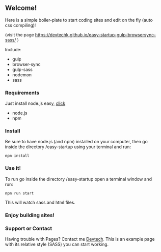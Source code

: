 ## Welcome! 

Here is a simple boiler-plate to start coding sites and edit on the fly (auto css compiling)!


(visit the page https://devtechk.github.io/easy-startup-gulp-browsersync-sass/ )

Include:

- gulp 
- browser-sync
- gulp-sass
- nodemon
- sass

### Requirements
Just install node.js easy, [click](https://blog.hellotangible.com/an-absolute-beginners-guide-to-node-js-c27e6d108b5c)

- node.js
- npm

### Install
Be sure to have node.js (and npm) installed on your computer, then go inside the directory /easy-startup using your terminal and run: 

```
npm install

```

### Use it!

To run go inside the directory /easy-startup open a terminal window and run: 

```
npm run start

```

This will watch sass and html files.

### Enjoy building sites!


### Support or Contact

Having trouble with Pages? Contact me [Devtech](https://github.com/devtechk). This is an example page with its relative style (SASS) you can start working.
